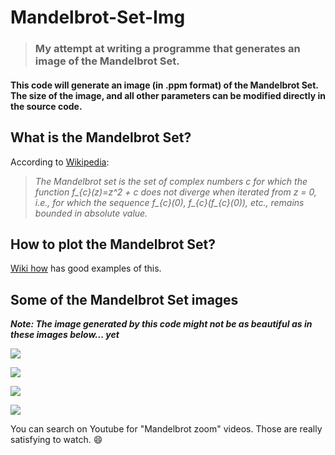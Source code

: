 # Mandelbrot-Set-Img
> ### My attempt at writing a programme that generates an image of the Mandelbrot Set.

#### This code will generate an image (in .ppm format) of the Mandelbrot Set. The size of the image, and all other parameters can be modified directly in the source code.

## What is the Mandelbrot Set?
 According to [Wikipedia](https://en.wikipedia.org/wiki/Mandelbrot_set):
> *The Mandelbrot set is the set of complex numbers c for which the function f_{c}(z)=z^2 + c does not diverge when iterated from z = 0, i.e., for which the sequence f_{c}(0), f_{c}(f_{c}(0)), etc., remains bounded in absolute value.*

## How to plot the Mandelbrot Set?
[Wiki how](https://www.wikihow.com/Plot-the-Mandelbrot-Set-By-Hand) has good examples of this.

## Some of the Mandelbrot Set images
__*Note: The image generated by this code might not be as beautiful as in these images below... yet*__

![](https://upload.wikimedia.org/wikipedia/commons/2/21/Mandel_zoom_00_mandelbrot_set.jpg)

![](https://1.bp.blogspot.com/-6TyE_n-7w28/TtdyiumCmLI/AAAAAAAAA5Q/0ZXOG44qsuk/s1600/Mandel_zoom_07_satellite.jpg)

![](https://i.pinimg.com/originals/6e/e5/68/6ee568e2dac803d223338b77d4542151.jpg)

![](https://i.redd.it/12z4i9t8l1f11.png)

You can search on Youtube for "Mandelbrot zoom" videos. Those are really satisfying to watch. :smile:
